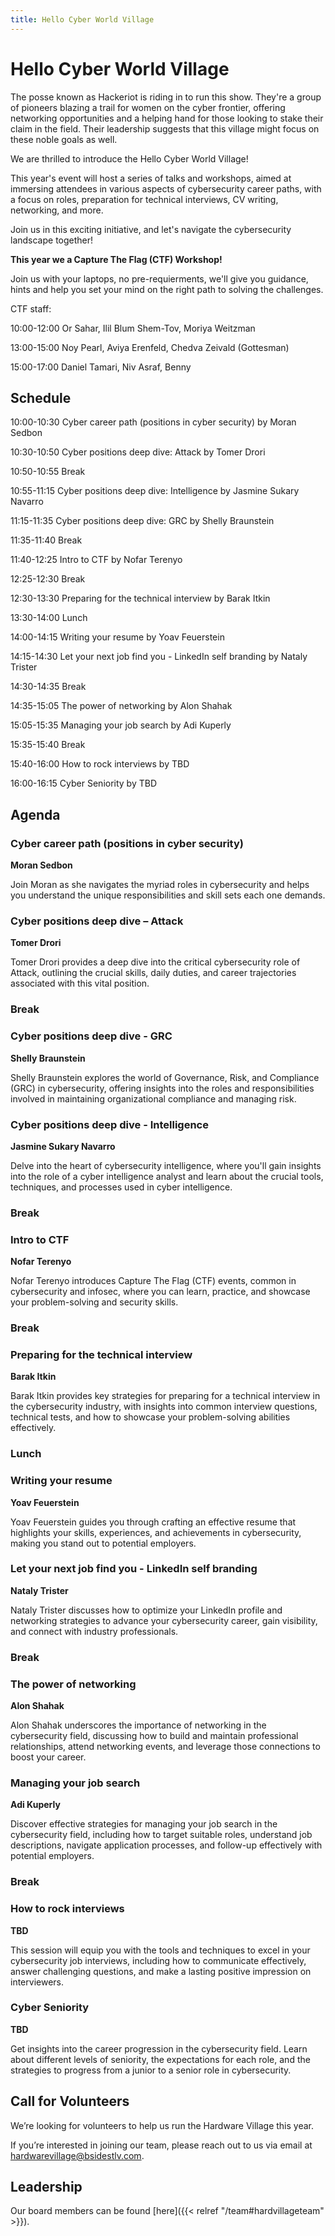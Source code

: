 ```yaml
---
title: Hello Cyber World Village
---
```


# Hello Cyber World Village

The posse known as Hackeriot is riding in to run this show. They're a group of pioneers blazing a trail for women on the cyber frontier, offering networking opportunities and a helping hand for those looking to stake their claim in the field. Their leadership suggests that this village might focus on these noble goals as well.

We are thrilled to introduce the Hello Cyber World Village!

This year's event will host a series of talks and workshops, aimed at immersing attendees in various aspects of cybersecurity career paths, with a focus on roles, preparation for technical interviews, CV writing, networking, and more.

Join us in this exciting initiative, and let's navigate the cybersecurity landscape together!

**This year we a Capture The Flag (CTF) Workshop!**

Join us with your laptops, no pre-requierments, we'll give you guidance, hints and help you set your mind on the right path to solving the challenges.

CTF staff:

10:00-12:00 Or Sahar, Ilil Blum Shem-Tov, Moriya Weitzman

13:00-15:00 Noy Pearl, Aviya Erenfeld, Chedva Zeivald (Gottesman)

15:00-17:00 Daniel Tamari, Niv Asraf, Benny 

## Schedule 
10:00-10:30 Cyber career path (positions in cyber security) by Moran Sedbon

10:30-10:50	 Cyber positions deep dive: Attack by Tomer Drori 

10:50-10:55	 Break	

10:55-11:15	 Cyber positions deep dive: Intelligence by Jasmine Sukary Navarro

11:15-11:35	 Cyber positions deep dive: GRC by Shelly Braunstein

11:35-11:40	 Break	

11:40-12:25	 Intro to CTF by Nofar Terenyo

12:25-12:30	 Break

12:30-13:30	 Preparing for the technical interview by Barak Itkin

13:30-14:00	 Lunch

14:00-14:15	 Writing your resume by	Yoav Feuerstein

14:15-14:30	 Let your next job find you - LinkedIn self branding by	Nataly Trister

14:30-14:35	 Break

14:35-15:05	 The power of networking by Alon Shahak

15:05-15:35	 Managing your job search by Adi Kuperly

15:35-15:40	 Break

15:40-16:00	 How to rock interviews by TBD

16:00-16:15	 Cyber Seniority by	TBD


## Agenda

### Cyber career path (positions in cyber security)
**Moran Sedbon**

Join Moran as she navigates the myriad roles in cybersecurity and helps you understand the unique responsibilities and skill sets each one demands.

### Cyber positions deep dive – Attack
**Tomer Drori**

Tomer Drori provides a deep dive into the critical cybersecurity role of Attack, outlining the crucial skills, daily duties, and career trajectories associated with this vital position.

### Break

### Cyber positions deep dive - GRC
**Shelly Braunstein**

Shelly Braunstein explores the world of Governance, Risk, and Compliance (GRC) in cybersecurity, offering insights into the roles and responsibilities involved in maintaining organizational compliance and managing risk.

### Cyber positions deep dive - Intelligence
**Jasmine Sukary Navarro**

Delve into the heart of cybersecurity intelligence, where you'll gain insights into the role of a cyber intelligence analyst and learn about the crucial tools, techniques, and processes used in cyber intelligence.

### Break

### Intro to CTF
**Nofar Terenyo**

Nofar Terenyo introduces Capture The Flag (CTF) events, common in cybersecurity and infosec, where you can learn, practice, and showcase your problem-solving and security skills.

### Break

### Preparing for the technical interview
**Barak Itkin**

Barak Itkin provides key strategies for preparing for a technical interview in the cybersecurity industry, with insights into common interview questions, technical tests, and how to showcase your problem-solving abilities effectively.

### Lunch

### Writing your resume
**Yoav Feuerstein**

Yoav Feuerstein guides you through crafting an effective resume that highlights your skills, experiences, and achievements in cybersecurity, making you stand out to potential employers.

### Let your next job find you - LinkedIn self branding
**Nataly Trister**

Nataly Trister discusses how to optimize your LinkedIn profile and networking strategies to advance your cybersecurity career, gain visibility, and connect with industry professionals.

### Break

### The power of networking
**Alon Shahak**

Alon Shahak underscores the importance of networking in the cybersecurity field, discussing how to build and maintain professional relationships, attend networking events, and leverage those connections to boost your career.

### Managing your job search
**Adi Kuperly**

Discover effective strategies for managing your job search in the cybersecurity field, including how to target suitable roles, understand job descriptions, navigate application processes, and follow-up effectively with potential employers.

### Break

### How to rock interviews
**TBD**

This session will equip you with the tools and techniques to excel in your cybersecurity job interviews, including how to communicate effectively, answer challenging questions, and make a lasting positive impression on interviewers.

### Cyber Seniority
**TBD**

Get insights into the career progression in the cybersecurity field. Learn about different levels of seniority, the expectations for each role, and the strategies to progress from a junior to a senior role in cybersecurity.

## Call for Volunteers

We’re looking for volunteers to help us run the Hardware Village this year.

If you’re interested in joining our team, please reach out to us via email at hardwarevillage@bsidestlv.com.

## Leadership

Our board members can be found [here]({{< relref "/team#hardvillageteam" >}}).

